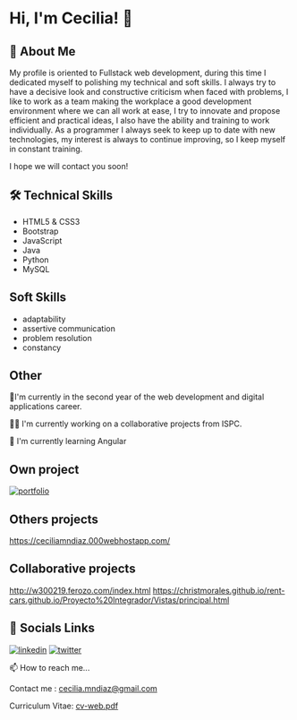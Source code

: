 



# Hi, I'm Cecilia!  👋


## 🚀 About Me

My profile is oriented to Fullstack web development, during this time I dedicated myself to polishing my technical and soft skills. I always try to have a decisive look and constructive criticism when faced with problems, I like to work as a team making the workplace a good development environment where we can all work at ease, I try to innovate and propose efficient and practical ideas, I also have the ability and training to work individually.
As a programmer I always seek to keep up to date with new technologies, my interest is always to continue improving, so I keep myself in constant training.

I hope we will contact you soon!


## 🛠 Technical Skills

- HTML5 & CSS3
- Bootstrap
- JavaScript 
- Java
- Python
- MySQL

## Soft Skills

- adaptability
- assertive communication
- problem resolution
- constancy


## Other 

🌱I'm currently in the second year of the web development and digital applications career.

👩‍💻 I'm currently working on a collaborative projects from ISPC.

🧠 I'm currently learning Angular


## Own project

[![portfolio](https://img.shields.io/badge/my_portfolio-000?style=for-the-badge&logo=ko-fi&logoColor=white)](https://diazcmn.github.io/mywebsite/)

## Others projects

https://ceciliamndiaz.000webhostapp.com/

## Collaborative projects

http://w300219.ferozo.com/index.html
https://christmorales.github.io/rent-cars.github.io/Proyecto%20Integrador/Vistas/principal.html

## 🔗 Socials Links 

[![linkedin](https://img.shields.io/badge/linkedin-0A66C2?style=for-the-badge&logo=linkedin&logoColor=white)]([https://www.linkedin.com/](https://www.linkedin.com/in/ceciliad%C3%ADaz/))
[![twitter](https://img.shields.io/badge/twitter-1DA1F2?style=for-the-badge&logo=twitter&logoColor=white)](https://twitter.com/ceciliadiaz09)

📫 How to reach me...

Contact me : cecilia.mndiaz@gmail.com



Curriculum Vitae: [cv-web.pdf](https://github.com/diazcmn/diazcmn/files/12337641/cv-web.pdf)
